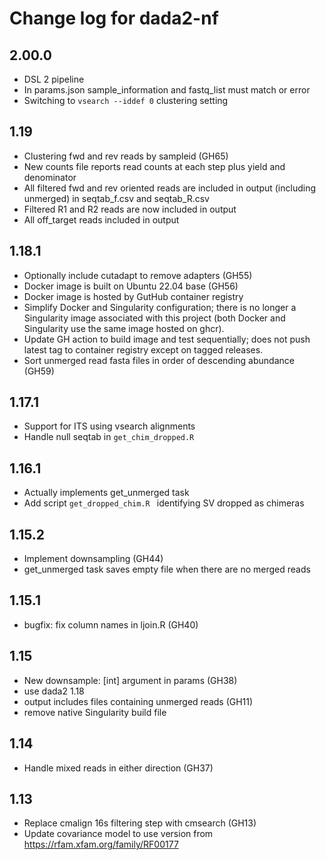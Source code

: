 # Change log for dada2-nf

## 2.00.0

- DSL 2 pipeline
- In params.json sample_information and fastq_list must match or error
- Switching to `vsearch --iddef 0` clustering setting

## 1.19

- Clustering fwd and rev reads by sampleid (GH65)
- New counts file reports read counts at each step plus yield and denominator
- All filtered fwd and rev oriented reads are included in output (including unmerged) in seqtab_f.csv and seqtab_R.csv
- Filtered R1 and R2 reads are now included in output
- All off_target reads included in output

## 1.18.1

- Optionally include cutadapt to remove adapters (GH55)
- Docker image is built on Ubuntu 22.04 base (GH56)
- Docker image is hosted by GutHub container registry
- Simplify Docker and Singularity configuration; there is no longer a
  Singularity image associated with this project (both Docker and
  Singularity use the same image hosted on ghcr).
- Update GH action to build image and test sequentially; does not push
  latest tag to container registry except on tagged releases.
- Sort unmerged read fasta files in order of descending abundance (GH59)

## 1.17.1

- Support for ITS using vsearch alignments
- Handle null seqtab in `get_chim_dropped.R`

## 1.16.1

- Actually implements get_unmerged task
- Add script ``get_dropped_chim.R `` identifying SV dropped as chimeras

## 1.15.2

- Implement downsampling (GH44)
- get_unmerged task saves empty file when there are no merged reads

## 1.15.1

- bugfix: fix column names in ljoin.R (GH40)

## 1.15

- New downsample: [int] argument in params (GH38)
- use dada2 1.18
- output includes files containing unmerged reads (GH11)
- remove native Singularity build file

## 1.14

- Handle mixed reads in either direction (GH37)

## 1.13

- Replace cmalign 16s filtering step with cmsearch (GH13)
- Update covariance model to use version from https://rfam.xfam.org/family/RF00177
